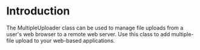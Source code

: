 # Introduction #

The MultipleUploader class can be used to manage file uploads from a user's web browser to a remote web server. Use this class to add multiple-file upload to your web-based applications.